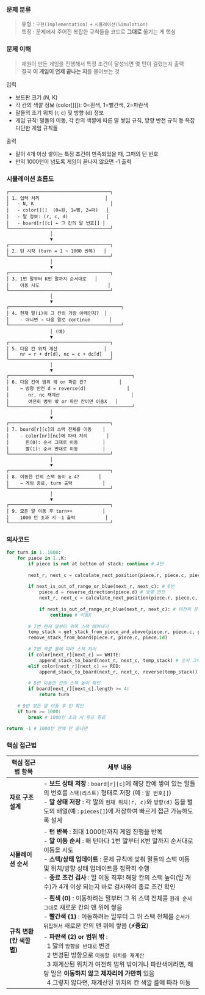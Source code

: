 ### 문제 분류 
> 유형 : ```구현(Implementation)``` + ```시뮬레이션(Simulation)``` <br>
> 특징 : 문제에서 주어진 복잡한 규칙들을 코드로 **그대로** 옮기는 게 핵심

### 문제 이해 
> 재원이 만든 게임을 진행해서 특정 조건이 달성되면 몇 턴이 걸렸는지 출력 <br>
> 결국 **이 게임이 언제 끝나는 지**를 물어보는 것

입력
  - 보드판 크기 (N, K)
  - 각 칸의 색깔 정보 (color[][]): 0=흰색, 1=빨간색, 2=파란색
  - 말들의 초기 위치 (r, c) 및 방향 (d) 정보
  - 게임 규칙: 말들의 이동, 각 칸의 색깔에 따른 말 쌓임 규칙, 방향 반전 규칙 등 복잡다단한 게임 규칙들

출력
  - 말이 4개 이상 쌓이는 특정 조건이 만족되었을 때, 그때의 턴 번호
  - 만약 1000턴이 넘도록 게임이 끝나지 않으면 -1 출력

### 시뮬레이션 흐름도

```
┌─────────────────────────────────────┐
│ 1. 입력 처리                        │
│   - N, K                            │
│   - color[][]  (0=흰, 1=빨, 2=파)   │
│   - 말 정보: (r, c, d)              │
│   - board[r][c] ← 그 칸의 말 번호[] │
└─────────────────────────────────────┘
                │
                ▼
┌─────────────────────────────────────┐
│ 2. 턴 시작 (turn = 1 ~ 1000 반복)   │
└─────────────────────────────────────┘
                │
                ▼
┌─────────────────────────────────────┐
│ 3. 1번 말부터 K번 말까지 순서대로   │
│    이동 시도                         │
└─────────────────────────────────────┘
                │
                ▼
┌─────────────────────────────────────────┐
│ 4. 현재 말(i)이 그 칸의 가장 아래인지?  │
│    - 아니면 → 다음 말로 continue       │
└─────────────────────────────────────────┘
                │ (예)
                ▼
┌─────────────────────────────────────┐
│ 5. 다음 칸 위치 계산                 │
│    nr = r + dr[d], nc = c + dc[d]   │
└─────────────────────────────────────┘
                │
                ▼
┌─────────────────────────────────────────────┐
│ 6. 다음 칸이 범위 밖 or 파란 칸?            │
│    → 방향 반전 d = reverse(d)               │
│       nr, nc 재계산                          │
│       여전히 범위 밖 or 파란 칸이면 이동X   │
└─────────────────────────────────────────────┘
                │
                ▼
┌─────────────────────────────────────┐
│ 7. board[r][c]의 스택 전체를 이동    │
│    - color[nr][nc]에 따라 처리       │
│      흰(0): 순서 그대로 이동         │
│      빨(1): 순서 반대로 이동         │
└─────────────────────────────────────┘
                │
                ▼
┌─────────────────────────────────────┐
│ 8. 이동한 칸의 스택 높이 ≥ 4?       │
│    → 게임 종료, turn 출력           │
└─────────────────────────────────────┘
                │
                ▼
┌─────────────────────────────────────┐
│ 9. 모든 말 이동 후 turn++           │
│    1000 턴 초과 시 -1 출력           │
└─────────────────────────────────────┘
```

### 의사코드
```python
for turn in 1..1000:
    for piece in 1..K:
        if piece is not at bottom of stack: continue # 4번
        
        next_r, next_c = calculate_next_position(piece.r, piece.c, piece.d) # 5번
        
        if next_is_out_of_range_or_blue(next_r, next_c): # 6번
            piece.d = reverse_direction(piece.d) # 방향 반전
            next_r, next_c = calculate_next_position(piece.r, piece.c, piece.d) # 위치 재계산
            
            if next_is_out_of_range_or_blue(next_r, next_c): # 여전히 문제 있으면
                continue # 이동X
        
        # 7번 현재 말부터 위쪽 스택 떼어내기
        temp_stack = get_stack_from_piece_and_above(piece.r, piece.c, piece.id)
        remove_stack_from_board(piece.r, piece.c, piece.id)
        
        # 7번 색깔 룰에 따라 스택 처리
        if color[next_r][next_c] == WHITE:
            append_stack_to_board(next_r, next_c, temp_stack) # 순서 그대로
        elif color[next_r][next_c] == RED:
            append_stack_to_board(next_r, next_c, reverse(temp_stack)) # 순서 뒤집어서
        
        # 8번 이동한 칸의 스택 높이 확인
        if board[next_r][next_c].length >= 4:
            return turn
            
    # 9번 모든 말 이동 후 턴 확인
    if turn >= 1000:
        break # 1000턴 초과 시 루프 종료
        
return -1 # 1000턴 안에 안 끝나면
```

### 핵심 접근법

| 핵심 접근법 항목 | 세부 내용 |
|---|---|
| **자료 구조 설계** | - **보드 상태 저장** : `board[r][c]`에 해당 칸에 쌓여 있는 말들의 번호를 `스택(리스트)` 형태로 저장 (예 : `말 번호[]`)<br/>- **말 상태 저장** : 각 말의 `현재 위치(r, c)`와 `방향(d)` 등을 별도의 배열(예 : `pieces[]`)에 저장하여 빠르게 접근 가능하도록 설계 |
| **시뮬레이션 순서** | - **턴 반복** : 최대 1000턴까지 게임 진행을 반복<br/>- **말 이동 순서** : 매 턴마다 1번 말부터 K번 말까지 순서대로 이동을 시도<br/>- **스택/상태 업데이트** : 문제 규칙에 맞춰 말들의 스택 이동 및 위치/방향 상태 업데이트를 정확히 수행<br/>- **종료 조건 검사** : 말 이동 직후! 해당 칸의 스택 높이(말 개수)가 4개 이상 되는지 바로 검사하여 종료 조건 확인 |
| **규칙 변환 (칸 색깔별)** | - **흰색 (0)** : 이동하려는 말부터 그 위 스택 전체를 `원래 순서 그대로` 새로운 칸의 맨 위에 쌓음<br/>- **빨간색 (1)** : 이동하려는 말부터 그 위 스택 전체를 `순서가 뒤집혀서` 새로운 칸의 맨 위에 쌓음 (**⚡중요**)<br/>- **파란색 (2) or 범위 밖** : <br/>&nbsp;&nbsp;1 말의 `방향을 반대로` 변경<br/>&nbsp;&nbsp;2 변경된 방향으로 `이동할 위치를 재계산`<br/>&nbsp;&nbsp;3 재계산된 위치가 여전히 범위 밖이거나 파란색이라면, 해당 말은 **이동하지 않고 제자리에 가만히** 있음<br/>&nbsp;&nbsp;4 그렇지 않다면, 재계산된 위치의 칸 색깔 룰에 따라 이동 |




